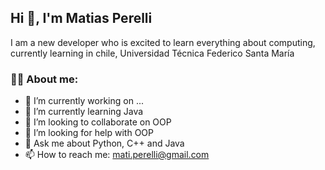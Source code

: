 ## Hi 👋, I'm Matias Perelli

 I am a new developer who is excited to learn everything about computing, currently learning in chile, Universidad Técnica Federico Santa María



### 👨‍💻 About me:

- 🔭 I’m currently working on ...
- 🌱 I’m currently learning Java
- 👯 I’m looking to collaborate on OOP 
- 🤔 I’m looking for help with OOP
- 💬 Ask me about Python, C++ and Java
- 📫 How to reach me: mati.perelli@gmail.com


